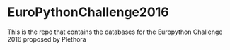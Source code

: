 # EuroPythonChallenge2016
This is the repo that contains the databases for the Europython Challenge 2016 proposed by Plethora
